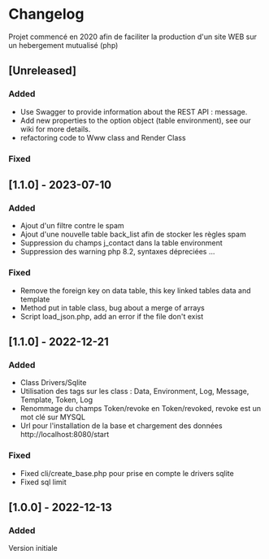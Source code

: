 # Changelog

Projet commencé en 2020 afin de faciliter la production d'un site WEB sur un hebergement mutualisé (php)

## [Unreleased]

### Added
- Use Swagger to provide information about the REST API : message.
- Add new properties to the option object (table environment), see our wiki for more details.
- refactoring code to Www class and Render Class

### Fixed

## [1.1.0] - 2023-07-10

### Added

- Ajout d'un filtre contre le spam
- Ajout d'une nouvelle table back_list afin de stocker les règles spam
- Suppression du champs j_contact dans la table environment
- Suppression des warning php 8.2, syntaxes dépreciées ... 

### Fixed

- Remove the foreign key on data table, this key linked tables data and template
- Method put in table class, bug about a merge of arrays 
- Script load_json.php, add an error if the file don't exist 

## [1.1.0] - 2022-12-21

### Added

- Class Drivers/Sqlite
- Utilisation des tags sur les class : Data, Environment, Log, Message, Template, Token, Log
- Renommage du champs Token/revoke en Token/revoked, revoke est un mot clé sur MYSQL
- Url pour l'installation de la base et chargement des données http://localhost:8080/start

### Fixed

- Fixed cli/create_base.php pour prise en compte le drivers sqlite
- Fixed sql limit  
 
## [1.0.0] - 2022-12-13

### Added

Version initiale


